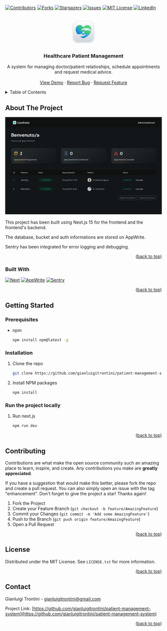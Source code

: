<!-- Improved compatibility of back to top link: See: https://github.com/othneildrew/Best-README-Template/pull/73 -->

<a id="readme-top"></a>

<!-- PROJECT SHIELDS -->
<!--
*** I'm using markdown "reference style" links for readability.
*** Reference links are enclosed in brackets [ ] instead of parentheses ( ).
*** See the bottom of this document for the declaration of the reference variables
*** for contributors-url, forks-url, etc. This is an optional, concise syntax you may use.
*** https://www.markdownguide.org/basic-syntax/#reference-style-links
-->

[![Contributors][contributors-shield]][contributors-url]
[![Forks][forks-shield]][forks-url]
[![Stargazers][stars-shield]][stars-url]
[![Issues][issues-shield]][issues-url]
[![MIT License][license-shield]][license-url]
[![LinkedIn][linkedin-shield]][linkedin-url]

<!-- PROJECT LOGO -->
<br />
<div align="center">
  <a href="https://github.com/gianluigitrontini/patient-management-system">
    <img src="./public/assets/icons/logo-icon.svg" alt="Logo" width="80" height="80">
  </a>

<h3 align="center">Healthcare Patient Management</h3>

  <p align="center">
   A system for managing doctor/patient relatioships, schedule appointments and request medical advice.
    <br />
    <!-- <a href="https://github.com/gianluigitrontini/patient-management-system"><strong>Explore the docs »</strong></a>
    <br /> -->
    <br />
    <a href="https://github.com/gianluigitrontini/patient-management-system">View Demo</a>
    ·
    <a href="https://github.com/gianluigitrontini/patient-management-system/issues/new?labels=bug&template=bug-report---.md">Report Bug</a>
    ·
    <a href="https://github.com/gianluigitrontini/patient-management-system/issues/new?labels=enhancement&template=feature-request---.md">Request Feature</a>
  </p>
</div>

<!-- TABLE OF CONTENTS -->
<details>
  <summary>Table of Contents</summary>
  <ol>
    <li>
      <a href="#about-the-project">About The Project</a>
      <ul>
        <li><a href="#built-with">Built With</a></li>
      </ul>
    </li>
    <li>
      <a href="#getting-started">Getting Started</a>
      <ul>
        <li><a href="#prerequisites">Prerequisites</a></li>
        <li><a href="#installation">Installation</a></li>
      </ul>
    </li>
    <li><a href="#contributing">Contributing</a></li>
    <li><a href="#license">License</a></li>
    <li><a href="#contact">Contact</a></li>
    <li><a href="#acknowledgments">Acknowledgments</a></li>
  </ol>
</details>

<!-- ABOUT THE PROJECT -->

## About The Project

[![Product Name Screen Shot][product-screenshot]](https://example.com)

This project has been built using Next.js 15 for the frontend and the frontend's backend.

The database, bucket and auth informations are stored on AppWrite.

Sentry has been integrated for error logging and debugging.

<p align="right">(<a href="#readme-top">back to top</a>)</p>

### Built With

[![Next][Next.js]][Next-url]
[![AppWrite][AppWrite]][Next-url]
[![Sentry][Sentry]][Next-url]

<p align="right">(<a href="#readme-top">back to top</a>)</p>

<!-- GETTING STARTED -->

## Getting Started

### Prerequisites

- npm
  ```sh
  npm install npm@latest -g
  ```

### Installation

1. Clone the repo
   ```sh
   git clone https://github.com/gianluigitrontini/patient-management-system.git
   ```
2. Install NPM packages
   ```sh
   npm install
   ```

### Run the project locally

1. Run next.js
   ```sh
   npm run dev
   ```

<p align="right">(<a href="#readme-top">back to top</a>)</p>

## Contributing

Contributions are what make the open source community such an amazing place to learn, inspire, and create. Any contributions you make are **greatly appreciated**.

If you have a suggestion that would make this better, please fork the repo and create a pull request. You can also simply open an issue with the tag "enhancement".
Don't forget to give the project a star! Thanks again!

1. Fork the Project
2. Create your Feature Branch (`git checkout -b feature/AmazingFeature`)
3. Commit your Changes (`git commit -m 'Add some AmazingFeature'`)
4. Push to the Branch (`git push origin feature/AmazingFeature`)
5. Open a Pull Request

<p align="right">(<a href="#readme-top">back to top</a>)</p>

<!-- LICENSE -->

## License

Distributed under the MIT License. See `LICENSE.txt` for more information.

<p align="right">(<a href="#readme-top">back to top</a>)</p>

<!-- CONTACT -->

## Contact

Gianluigi Trontini - gianluigitrontini@gmail.com

Project Link: [https://github.com/gianluigitrontini/patient-management-system](https://github.com/gianluigitrontini/patient-management-system)

<p align="right">(<a href="#readme-top">back to top</a>)</p>

<!-- MARKDOWN LINKS & IMAGES -->
<!-- https://www.markdownguide.org/basic-syntax/#reference-style-links -->

[contributors-shield]: https://img.shields.io/github/contributors/gianluigitrontini/patient-management-system.svg?style=for-the-badge
[contributors-url]: https://github.com/gianluigitrontini/patient-management-system/graphs/contributors
[forks-shield]: https://img.shields.io/github/forks/gianluigitrontini/patient-management-system.svg?style=for-the-badge
[forks-url]: https://github.com/gianluigitrontini/patient-management-system/network/members
[stars-shield]: https://img.shields.io/github/stars/gianluigitrontini/patient-management-system.svg?style=for-the-badge
[stars-url]: https://github.com/gianluigitrontini/patient-management-system/stargazers
[issues-shield]: https://img.shields.io/github/issues/gianluigitrontini/patient-management-system.svg?style=for-the-badge
[issues-url]: https://github.com/gianluigitrontini/patient-management-system/issues
[license-shield]: https://img.shields.io/github/license/gianluigitrontini/patient-management-system.svg?style=for-the-badge
[license-url]: https://github.com/gianluigitrontini/patient-management-system/blob/master/LICENSE.txt
[linkedin-shield]: https://img.shields.io/badge/-LinkedIn-black.svg?style=for-the-badge&logo=linkedin&colorB=555
[linkedin-url]: https://www.linkedin.com/in/gianluigi-trontini-9b5a0b103/
[product-screenshot]: /app-screenshot.jpg
[Next.js]: https://img.shields.io/badge/next.js-000000?style=for-the-badge&logo=nextdotjs&logoColor=white
[AppWrite]: https://img.shields.io/badge/appwrite-000000?style=for-the-badge&logo=appwrite
[Sentry]: https://img.shields.io/badge/sentry-000000?style=for-the-badge&logo=sentry
[Next-url]: https://nextjs.org/
[Appwrite-url]: https://appwrite.io/
[Sentry-url]: https://sentry.io/
